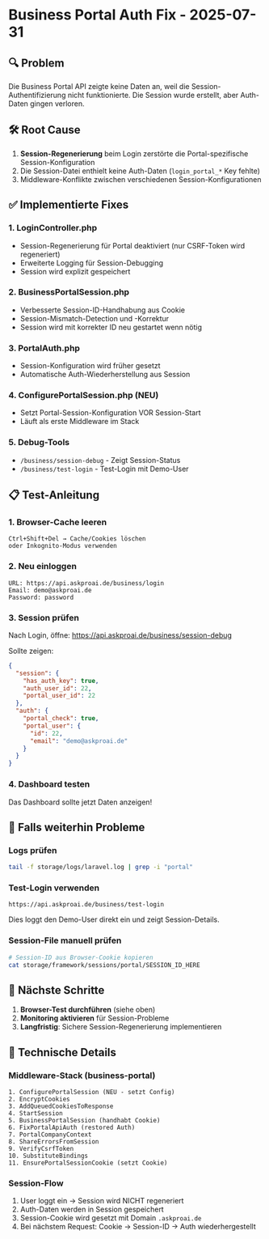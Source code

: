 # Business Portal Auth Fix - 2025-07-31

## 🔍 Problem
Die Business Portal API zeigte keine Daten an, weil die Session-Authentifizierung nicht funktionierte. Die Session wurde erstellt, aber Auth-Daten gingen verloren.

## 🛠️ Root Cause
1. **Session-Regenerierung** beim Login zerstörte die Portal-spezifische Session-Konfiguration
2. Die Session-Datei enthielt keine Auth-Daten (`login_portal_*` Key fehlte)
3. Middleware-Konflikte zwischen verschiedenen Session-Konfigurationen

## ✅ Implementierte Fixes

### 1. **LoginController.php**
- Session-Regenerierung für Portal deaktiviert (nur CSRF-Token wird regeneriert)
- Erweiterte Logging für Session-Debugging
- Session wird explizit gespeichert

### 2. **BusinessPortalSession.php**
- Verbesserte Session-ID-Handhabung aus Cookie
- Session-Mismatch-Detection und -Korrektur
- Session wird mit korrekter ID neu gestartet wenn nötig

### 3. **PortalAuth.php**
- Session-Konfiguration wird früher gesetzt
- Automatische Auth-Wiederherstellung aus Session

### 4. **ConfigurePortalSession.php** (NEU)
- Setzt Portal-Session-Konfiguration VOR Session-Start
- Läuft als erste Middleware im Stack

### 5. **Debug-Tools**
- `/business/session-debug` - Zeigt Session-Status
- `/business/test-login` - Test-Login mit Demo-User

## 📋 Test-Anleitung

### 1. Browser-Cache leeren
```
Ctrl+Shift+Del → Cache/Cookies löschen
oder Inkognito-Modus verwenden
```

### 2. Neu einloggen
```
URL: https://api.askproai.de/business/login
Email: demo@askproai.de
Password: password
```

### 3. Session prüfen
Nach Login, öffne: https://api.askproai.de/business/session-debug

Sollte zeigen:
```json
{
  "session": {
    "has_auth_key": true,
    "auth_user_id": 22,
    "portal_user_id": 22
  },
  "auth": {
    "portal_check": true,
    "portal_user": {
      "id": 22,
      "email": "demo@askproai.de"
    }
  }
}
```

### 4. Dashboard testen
Das Dashboard sollte jetzt Daten anzeigen!

## 🐛 Falls weiterhin Probleme

### Logs prüfen
```bash
tail -f storage/logs/laravel.log | grep -i "portal"
```

### Test-Login verwenden
```
https://api.askproai.de/business/test-login
```
Dies loggt den Demo-User direkt ein und zeigt Session-Details.

### Session-File manuell prüfen
```bash
# Session-ID aus Browser-Cookie kopieren
cat storage/framework/sessions/portal/SESSION_ID_HERE
```

## 🚀 Nächste Schritte

1. **Browser-Test durchführen** (siehe oben)
2. **Monitoring aktivieren** für Session-Probleme
3. **Langfristig**: Sichere Session-Regenerierung implementieren

## 📝 Technische Details

### Middleware-Stack (business-portal)
```
1. ConfigurePortalSession (NEU - setzt Config)
2. EncryptCookies
3. AddQueuedCookiesToResponse  
4. StartSession
5. BusinessPortalSession (handhabt Cookie)
6. FixPortalApiAuth (restored Auth)
7. PortalCompanyContext
8. ShareErrorsFromSession
9. VerifyCsrfToken
10. SubstituteBindings
11. EnsurePortalSessionCookie (setzt Cookie)
```

### Session-Flow
1. User loggt ein → Session wird NICHT regeneriert
2. Auth-Daten werden in Session gespeichert
3. Session-Cookie wird gesetzt mit Domain `.askproai.de`
4. Bei nächstem Request: Cookie → Session-ID → Auth wiederhergestellt